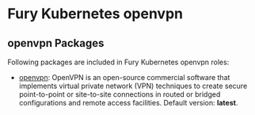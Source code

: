 # Fury Kubernetes openvpn

## openvpn Packages

Following packages are included in Fury Kubernetes openvpn roles:

- [openvpn](roles/openvpn): OpenVPN is an open-source commercial
software that implements virtual private network (VPN) techniques
to create secure point-to-point or site-to-site connections in 
routed or bridged configurations and remote access facilities. 
Default version: **latest**.

